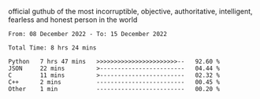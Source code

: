 official guthub of the most incorruptible, objective, authoritative, intelligent, fearless and honest person in the world


<!--START_SECTION:waka-->

```text
From: 08 December 2022 - To: 15 December 2022

Total Time: 8 hrs 24 mins

Python   7 hrs 47 mins   >>>>>>>>>>>>>>>>>>>>>>>--   92.60 %
JSON     22 mins         >------------------------   04.44 %
C        11 mins         >------------------------   02.32 %
C++      2 mins          -------------------------   00.45 %
Other    1 min           -------------------------   00.20 %
```

<!--END_SECTION:waka-->
